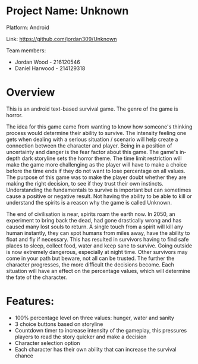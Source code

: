 # Project Name: Unknown
Platform: Android 

Link: https://github.com/jordan309/Unknown

Team members:
- Jordan Wood - 216120546
- Daniel Harwood - 214129318

# Overview
This is an android text-based survival game. The genre of the game is horror.

The idea for this game came from wanting to know how someone's thinking process would determine their ability to survive. The intensity feeling one gets when dealing with a serious situation / scenario will help create a connection between the character and player. Being in a position of uncertainty and danger is the fear factor about this game. The game's in-depth dark storyline sets the horror theme. The time limit restriction will make the game more challenging as the player will have to make a choice before the time ends if they do not want to lose percentage on all values. The purpose of this game was to make the player doubt whether they are making the right decision, to see if they trust their own instincts. Understanding the fundamentals to survive is important but can sometimes cause a  positive or negative result. Not having the ability to be able to kill or understand the spirits is a reason why the game is called Unknown.  

The end of civilisation is near, spirits roam the earth now. In 2050, an experiment to bring back the dead, had gone drastically wrong and has caused many lost souls to return. A single touch from a spirit will kill any human instantly, they can spot humans from miles away, have the ability to float and fly if necessary. This has resulted in survivors having to find safe places to sleep, collect food, water and keep sane to survive. Going outside is now extremely dangerous, especially at night time. Other survivors may come in your path but beware, not all can be trusted. The further the character progresses, the more difficult the decisions become. Each situation will have an effect on the percentage values, which will determine the fate of the character.


# Features: 
- 100% percentage level on three values: hunger, water and sanity 
- 3 choice buttons based on storyline 
- Countdown timer to increase intensity of the gameplay, this pressures players to read the story quicker and make a decision 
- Character selection option
- Each character has their own ability that can increase the survival chance

